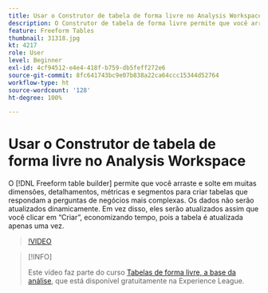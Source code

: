 ```yaml
---
title: Usar o Construtor de tabela de forma livre no Analysis Workspace
description: O Construtor de tabela de forma livre permite que você arraste e solte em muitas dimensões, detalhamentos, métricas e segmentos para criar tabelas que respondam a perguntas de negócios mais complexas. Os dados não serão atualizados dinamicamente. Em vez disso, eles serão atualizados assim que você clicar em “Criar”, economizando tempo, pois a tabela é atualizada apenas uma vez.
feature: Freeform Tables
thumbnail: 31318.jpg
kt: 4217
role: User
level: Beginner
exl-id: 4cf94512-e4e4-418f-b759-db5feff272e6
source-git-commit: 8fc641743bc9e07b838a22ca64ccc15344d52764
workflow-type: ht
source-wordcount: '128'
ht-degree: 100%

---
```


# Usar o Construtor de tabela de forma livre no Analysis Workspace

O [!DNL Freeform table builder] permite que você arraste e solte em muitas dimensões, detalhamentos, métricas e segmentos para criar tabelas que respondam a perguntas de negócios mais complexas. Os dados não serão atualizados dinamicamente. Em vez disso, eles serão atualizados assim que você clicar em “Criar”, economizando tempo, pois a tabela é atualizada apenas uma vez.

>[!VIDEO](https://video.tv.adobe.com/v/31318/?quality=12&learn=on)

>[!INFO]
>
> Este vídeo faz parte do curso [Tabelas de forma livre, a base da análise](https://experienceleague.adobe.com/?recommended=Analytics-U-1-2020.3&amp;lang=pt-BR), que está disponível gratuitamente na Experience League.
